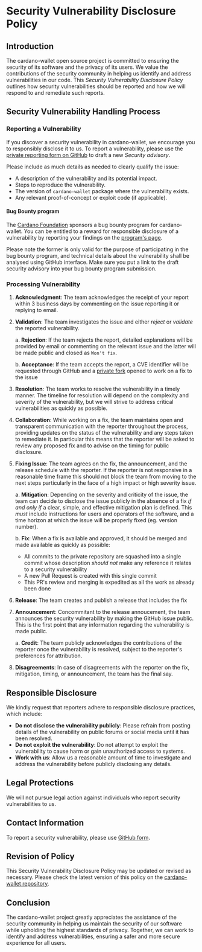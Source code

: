 # Security Vulnerability Disclosure Policy

## Introduction

The cardano-wallet open source project is committed to ensuring the
security of its software and the privacy of its users. We value the
contributions of the security community in helping us identify and
address vulnerabilities in our code. This _Security Vulnerability
Disclosure Policy_ outlines how security vulnerabilities should be
reported and how we will respond to and remediate such reports.

## Security Vulnerability Handling Process

### Reporting a Vulnerability

If you discover a security vulnerability in cardano-wallet, we
encourage you to responsibly disclose it to us. To report a
vulnerability, please use the [private reporting form on
GitHub](https://github.com/cardano-foundation/cardano-wallet/security/advisories/new)
to draft a new _Security advisory_.

Please include as much details as needed to clearly qualify the issue:

* A description of the vulnerability and its potential impact.
* Steps to reproduce the vulnerability.
* The version of `cardano-wallet` package where the vulnerability exists.
* Any relevant proof-of-concept or exploit code (if applicable).

#### Bug Bounty program

The [Cardano Foundation](https://www.cardanofoundation.org) sponsors a
bug bounty program for cardano-wallet. You can be entitled to a reward
for responsible disclosure of a vulnerability by reporting your
findings on the [program's
page](https://immunefi.com/bug-bounty/cardanofoundation/scope/#top).

Please note the former is only valid for the purpose of participating
in the bug bounty program, and technical details about the
vulnerability shall be analysed using GitHub interface. Make sure you
put a link to the draft security advisory into your bug bounty program
submission.

### Processing Vulnerability

1. **Acknowledgment**: The team acknowledges the receipt of your
   report within 3 business days by commenting on the issue reporting
   it or replying to email.

2. **Validation**: The team investigates the issue and either _reject_
   or _validate_ the reported vulnerability.

   a. **Rejection**: If the team rejects the report, detailed
   explanations will be provided by email or commenting on the
   relevant issue and the latter will be made public and closed as
   `Won't fix`.

   b. **Acceptance**: If the team accepts the report, a CVE identifier
   will be requested through GitHub and a [private
   fork](https://docs.github.com/en/code-security/security-advisories/working-with-repository-security-advisories/collaborating-in-a-temporary-private-fork-to-resolve-a-repository-security-vulnerability)
   opened to work on a fix to the issue

3. **Resolution**: The team works to resolve the vulnerability in a
   timely manner. The timeline for resolution will depend on the
   complexity and severity of the vulnerability, but we will strive to
   address critical vulnerabilities as quickly as possible.

4. **Collaboration**: While working on a fix, the team maintains open
   and transparent communication with the reporter throughout the
   process, providing updates on the status of the vulnerability and
   any steps taken to remediate it. In particular this means that the
   reporter will be asked to review any proposed fix and to advise on
   the timing for public disclosure.

5. **Fixing Issue**: The team agrees on the fix, the announcement, and
   the release schedule with the reporter. If the reporter is not
   responsive in a reasonable time frame this should not block the
   team from moving to the next steps particularly in the face of a
   high impact or high severity issue.

   a. **Mitigation**: Depending on the severity and criticity of the
   issue, the team can decide to disclose the issue publicly in the
   absence of a fix _if and only if_ a clear, simple, and effective
   mitigation plan is defined. This _must_ include instructions for
   users and operators of the software, and a time horizon at which
   the issue will be properly fixed (eg. version number).

   b. **Fix**: When a fix is available and approved, it should be
   merged and made available as quickly as possible:

      * All commits to the private repository are squashed into a
        single commit whose description _should not_ make any
        reference it relates to a security vulnerability
      * A new Pull Request is created with this single commit
      * This PR's review and merging is expedited as all the work as
        already been done

6. **Release**: The team creates and publish a release that includes
   the fix

7. **Announcement**: Concommitant to the release annoucement, the team
   announces the security vulnerability by making the GitHub issue
   public. This is the first point that any information regarding the
   vulnerability is made public.

    a. **Credit**: The team publicly acknowledges the contributions of
       the reporter once the vulnerability is resolved, subject to the
       reporter's preferences for attribution.

7. **Disagreements**: In case of disagreements with the reporter on
   the fix, mitigation, timing, or announcement, the team has the
   final say.

## Responsible Disclosure

We kindly request that reporters adhere to responsible disclosure
practices, which include:

- **Do not disclose the vulnerability publicly**: Please refrain from
  posting details of the vulnerability on public forums or social
  media until it has been resolved.
- **Do not exploit the vulnerability**: Do not attempt to exploit the
  vulnerability to cause harm or gain unauthorized access to systems.
- **Work with us**: Allow us a reasonable amount of time to
  investigate and address the vulnerability before publicly disclosing
  any details.

## Legal Protections

We will not pursue legal action against individuals who
report security vulnerabilities to us.

## Contact Information

To report a security vulnerability, please use [GitHub
form](https://github.com/cardano-foundation/cardano-wallet/security/advisories/new).

## Revision of Policy

This Security Vulnerability Disclosure Policy may be updated or
revised as necessary. Please check the latest version of this policy
on the [cardano-wallet repository](https://github.com/cardano-foundation/cardano-wallet/blob/master/SECURITY.md).

## Conclusion

The cardano-wallet project greatly appreciates the assistance of the security
community in helping us maintain the security of our software while
upholding the highest standards of privacy. Together, we can work to
identify and address vulnerabilities, ensuring a safer and more secure
experience for all users.
